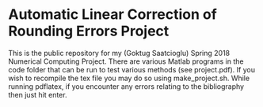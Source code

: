 # Automatic Linear Correction of Rounding Errors Project

This is the public repository for my (Goktug Saatcioglu) Spring 2018 Numerical Computing Project. There are various Matlab programs in the code folder that can be run to test various methods (see project.pdf). If you wish to recompile the tex file you may do so using make_project.sh. While running pdflatex, if you encounter any errors relating to the bibliography then just hit enter.